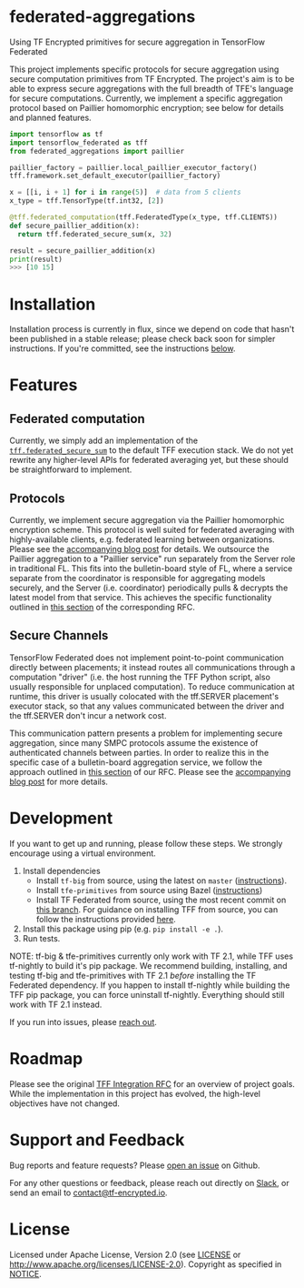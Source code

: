 # federated-aggregations
Using TF Encrypted primitives for secure aggregation in TensorFlow Federated

This project implements specific protocols for secure aggregation using secure computation primitives from TF Encrypted. The project's aim is to be able to express secure aggregations with the full breadth of TFE's language for secure computations. Currently, we implement a specific aggregation protocol based on Paillier homomorphic encryption; see below for details and planned features.

```python
import tensorflow as tf
import tensorflow_federated as tff
from federated_aggregations import paillier

paillier_factory = paillier.local_paillier_executor_factory()
tff.framework.set_default_executor(paillier_factory)

x = [[i, i + 1] for i in range(5)]  # data from 5 clients
x_type = tff.TensorType(tf.int32, [2])

@tff.federated_computation(tff.FederatedType(x_type, tff.CLIENTS))
def secure_paillier_addition(x):
  return tff.federated_secure_sum(x, 32)

result = secure_paillier_addition(x)
print(result)
>>> [10 15]
```

# Installation
Installation process is currently in flux, since we depend on code that hasn't been published in a stable release; please check back soon for simpler instructions. If you're committed, see the instructions [below](#development).

# Features
## Federated computation
Currently, we simply add an implementation of the [`tff.federated_secure_sum`](https://www.tensorflow.org/federated/api_docs/python/tff/federated_secure_sum) to the default TFF execution stack. We do not yet rewrite any higher-level APIs for federated averaging yet, but these should be straightforward to implement.

## Protocols
Currently, we implement secure aggregation via the Paillier homomorphic encryption scheme. This protocol is well suited for federated averaging with highly-available clients, e.g. federated learning between organizations. Please see the [accompanying blog post](#TODO) for details. We outsource the Paillier aggregation to a "Paillier service" run separately from the Server role in traditional FL. This fits into the bulletin-board style of FL, where a service separate from the coordinator is responsible for aggregating models securely, and the Server (i.e. coordinator) periodically pulls & decrypts the latest model from that service. This achieves the specific functionality outlined in [this section](https://github.com/tf-encrypted/rfcs/tree/master/20190924-tensorflow-federated#specific-encrypted-executors) of the corresponding RFC.

## Secure Channels
TensorFlow Federated does not implement point-to-point communication directly between placements; it instead routes all communications through a computation "driver" (i.e. the host running the TFF Python script, also usually responsible for unplaced computation). To reduce communication at runtime, this driver is usually colocated with the tff.SERVER placement's executor stack, so that any values communicated between the driver and the tff.SERVER don't incur a network cost.

This communication pattern presents a problem for implementing secure aggregation, since many SMPC protocols assume the existence of authenticated channels between parties. In order to realize this in the specific case of a bulletin-board aggregation service, we follow the approach outlined in [this section](https://github.com/tf-encrypted/rfcs/tree/master/20190924-tensorflow-federated#network-strategy-and-secure-channels) of our RFC. Please see the [accompanying blog post](#TODO) for more details.

# Development
If you want to get up and running, please follow these steps. We strongly encourage using a virtual environment.
1. Install dependencies
    - Install `tf-big` from source, using the latest on `master` ([instructions](https://github.com/tf-encrypted/tf-big#development)).
    - Install `tfe-primitives` from source using Bazel ([instructions]())
    - Install TF Federated from source, using the most recent commit on [this branch](https://github.com/tf-encrypted/federated/tree/master). For guidance on installing TFF from source, you can follow the instructions provided [here](https://github.com/tensorflow/federated/blob/master/docs/install.md#build-the-tensorflow-federated-pip-package).
2. Install this package using pip (e.g. `pip install -e .`).
3. Run tests.

NOTE: tf-big & tfe-primitives currently only work with TF 2.1, while TFF uses tf-nightly to build it's pip package. We recommend building, installing, and testing tf-big and tfe-primitives with TF 2.1 _before_ installing the TF Federated dependency. If you happen to install tf-nightly while building the TFF pip package, you can force uninstall tf-nightly. Everything should still work with TF 2.1 instead.

If you run into issues, please [reach out](#support-and-feedback).

# Roadmap
Please see the original [TFF Integration RFC](https://github.com/tf-encrypted/rfcs/tree/master/20190924-tensorflow-federated) for an overview of project goals. While the implementation in this project has evolved, the high-level objectives have not changed.

# Support and Feedback
Bug reports and feature requests? Please [open an issue](https://github.com/tf-encrypted/federated-aggregations/issues) on Github.

For any other questions or feedback, please reach out directly on [Slack](https://join.slack.com/t/tf-encrypted/shared_invite/enQtNjI5NjY5NTc0NjczLWM4MTVjOGVmNGFkMWU2MGEzM2Q5ZWFjMTdmZjdmMTM2ZTU4YjJmNTVjYmE1NDAwMDIzMjllZjJjMWNiMTlmZTQ), or send an email to [contact@tf-encrypted.io](mailto:contact@tf-encrypted.io).

# License

Licensed under Apache License, Version 2.0 (see [LICENSE](./LICENSE) or http://www.apache.org/licenses/LICENSE-2.0). Copyright as specified in [NOTICE](./NOTICE).
